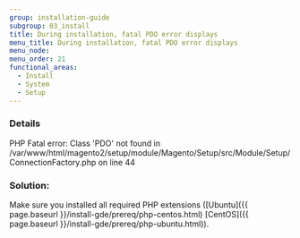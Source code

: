 ```yaml
---
group: installation-guide
subgroup: 03_install
title: During installation, fatal PDO error displays
menu_title: During installation, fatal PDO error displays
menu_node:
menu_order: 21
functional_areas:
  - Install
  - System
  - Setup
---
```


### Details

 PHP Fatal error:  Class 'PDO' not found in /var/www/html/magento2/setup/module/Magento/Setup/src/Module/Setup/ConnectionFactory.php on line 44

### Solution:

Make sure you installed all required PHP extensions ([Ubuntu]({{ page.baseurl }}/install-gde/prereq/php-centos.html) [CentOS]({{ page.baseurl }}/install-gde/prereq/php-ubuntu.html)).

